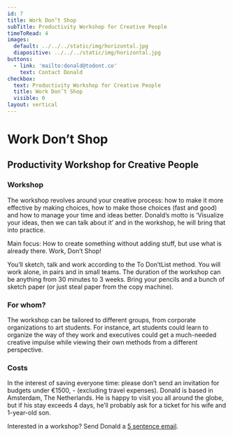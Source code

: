 ```yaml
---
id: 7
title: Work Don’t Shop
subTitle: Productivity Workshop for Creative People
timeToRead: 4
images:
  default: ../../../static/img/horizontal.jpg
  diapositive: ../../../static/img/horizontal.jpg
buttons:
  - link: 'mailto:donald@todont.co'
    text: Contact Donald
checkbox:
  text: Productivity Workshop for Creative People
  title: Work Don’t Shop
  visible: 0
layout: vertical
---
```


# Work Don’t Shop

## Productivity Workshop for Creative People

### Workshop

The workshop revolves around your creative process: how to make it more effective by making choices, how to make those choices (fast and good) and how to manage your time and ideas better. Donald’s motto is ‘Visualize your ideas, then we can talk about it’ and in the workshop, he will bring that into practice.

Main focus: How to create something without adding stuff, but use what is already there. Work, Don’t Shop!

You’ll sketch, talk and work according to the To Don’tList method. You will work alone, in pairs and in small teams. The duration of the workshop can be anything from 30 minutes to 3 weeks. Bring your pencils and a bunch of sketch paper (or just steal paper from the copy machine).

### For whom?

The workshop can be tailored to different groups, from corporate organizations to art students. For instance, art students could learn to organize the way of they work and executives could get a much-needed creative impulse while viewing their own methods from a different perspective.

### Costs

In the interest of saving everyone time: please don’t send an invitation for budgets under €1500, - (excluding travel expenses). Donald is based in Amsterdam, The Netherlands. He is happy to visit you all around the globe, but if his stay exceeds 4 days, he’ll probably ask for a ticket for his wife and 1-year-old son.

Interested in a workshop? Send Donald a <a data-scroll href="#mail">5 sentence email</a>.
